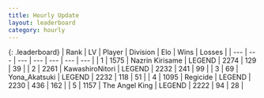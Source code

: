 ```yaml
---
title: Hourly Update
layout: leaderboard
category: hourly
---
```


{: .leaderboard}
| Rank | LV | Player | Division | Elo | Wins | Losses |
| --- | --- | --- | --- | --- | --- | --- |
| <span data-change="0">1</span> | 1575 | <span title="ID: 315148">Nazrin Kirisame</span> | LEGEND | <span data-change="0">2274</span> | <span data-change="0">129</span> | <span data-change="0">39</span> |
| <span data-change="0">2</span> | 2261 | <span title="ID: 164871">KawashiroNitori</span> | LEGEND | <span data-change="0">2232</span> | <span data-change="0">241</span> | <span data-change="0">99</span> |
| <span data-change="2">3</span> | 69 | <span title="ID: 639135">Yona_Akatsuki</span> | LEGEND | <span data-change="22">2232</span> | <span data-change="6">118</span> | <span data-change="0">51</span> |
| <span data-change="-1">4</span> | 1095 | <span title="ID: 353063">Regicide</span> | LEGEND | <span data-change="0">2230</span> | <span data-change="0">436</span> | <span data-change="0">162</span> |
| <span data-change="-1">5</span> | 1157 | <span title="ID: 547162">The Angel King</span> | LEGEND | <span data-change="0">2222</span> | <span data-change="0">94</span> | <span data-change="0">28</span> |